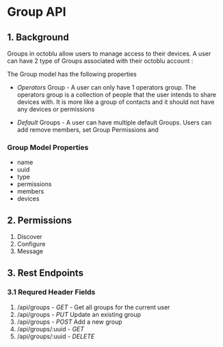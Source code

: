 # Group API

## 1. Background
Groups in octoblu allow users to manage access to their devices. A user can have 2 type of Groups associated with their
 octoblu account :

 The Group model has the following properties

 * _Operators_ Group - A user can only have 1 operators group. The operators group is a collection of people that the
  user intends to share devices with. It is more like a group of contacts and it should not have any devices or permissions

 * _Default_ Groups -  A user can have multiple default Groups. Users can add remove members, set Group Permissions and

### Group Model Properties
* name
* uuid
* type
* permissions
* members
* devices

## 2. Permissions
1. Discover
2. Configure
3. Message

## 3. Rest Endpoints

### 3.1 Requred Header Fields

1. /api/groups - _GET_    - Get all groups for the current user
2. /api/groups - _PUT_   Update an existing group
3. /api/groups - _POST_   Add a new group
4. /api/groups/:uuid -  _GET_
5. /api/groups/:uuid - _DELETE_



